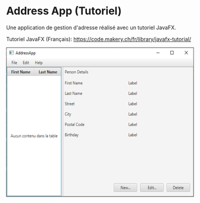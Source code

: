 # Address App (Tutoriel)
Une application de gestion d'adresse réalisé avec un tutoriel JavaFX.

Tutoriel JavaFX (Français): https://code.makery.ch/fr/library/javafx-tutorial/

<kbd><img width="600" height="400" src="assets/images/part-1.png" /></kbd>
